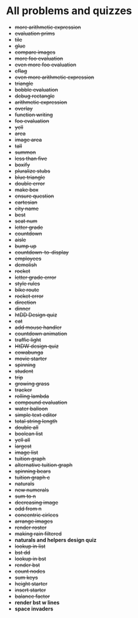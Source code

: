 # All problems and quizzes

- ~~more arithmetic expression~~
- ~~evaluation prims~~
- ~~tile~~
- ~~glue~~
- ~~compare images~~
- ~~more foo evaluation~~
- ~~even more foo evaluation~~
- ~~cflag~~
- ~~even more arithmetic expression~~
- ~~triangle~~
- ~~bobble evaluation~~
- ~~debug rectangle~~
- ~~arithmetic expression~~
- ~~overlay~~
- ~~function writing~~
- ~~foo evaluation~~
- ~~yell~~
- ~~area~~
- ~~image area~~
- ~~tall~~
- ~~summon~~
- ~~less than five~~
- ~~boxify~~
- ~~pluralize stubs~~
- ~~blue triangle~~
- ~~double error~~
- ~~make box~~
- ~~ensure question~~
- ~~cartesian~~
- ~~city name~~
- ~~best~~
- ~~seat num~~
- ~~letter grade~~
- ~~countdown~~
- ~~aisle~~
- ~~bump up~~
- ~~countdown-to-display~~
- ~~employees~~
- ~~demolish~~
- ~~rocket~~
- ~~letter grade error~~
- ~~style rules~~
- ~~bike route~~
- ~~rocket error~~
- ~~direction~~
- ~~dinner~~
- ~~htDD Design quiz~~
- ~~cat~~
- ~~add mouse handler~~
- ~~countdown animation~~
- ~~traffic light~~
- ~~HtDW design quiz~~
- ~~cowabunga~~
- ~~movie starter~~
- ~~spinning~~
- ~~student~~
- ~~trip~~
- ~~growing grass~~
- ~~tracker~~
- ~~rolling lambda~~
- ~~compound evaluation~~
- ~~water balloon~~
- ~~simple text editor~~
- ~~total string length~~
- ~~double all~~
- ~~boolean list~~
- ~~yell all~~
- ~~largest~~
- ~~image list~~
- ~~tuition graph~~
- ~~alternative tuition graph~~
- ~~spinning bears~~
- ~~tuition graph c~~
- ~~naturals~~
- ~~new numerals~~
- ~~sum to n~~
- ~~decreasing image~~
- ~~odd from n~~
- ~~concentric cirlces~~
- ~~arrange images~~
- ~~render roster~~
- ~~making rain filtered~~
- **naturals and helpers design quiz**
- ~~lookup in list~~
- ~~bst dd~~
- ~~lookup in bst~~
- ~~render bst~~
- ~~count nodes~~
- ~~sum keys~~
- ~~height starter~~
- ~~insert starter~~
- ~~balance factor~~
- **render bst w lines**
- **space invaders**